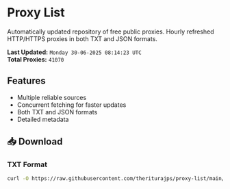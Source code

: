# Proxy List

Automatically updated repository of free public proxies. Hourly refreshed HTTP/HTTPS proxies in both TXT and JSON formats.

**Last Updated:** `Monday 30-06-2025 08:14:23 UTC`  
**Total Proxies:** `41070`

## Features
- Multiple reliable sources
- Concurrent fetching for faster updates
- Both TXT and JSON formats
- Detailed metadata

## 📥 Download

### TXT Format
```bash
curl -O https://raw.githubusercontent.com/theriturajps/proxy-list/main/proxies.txt